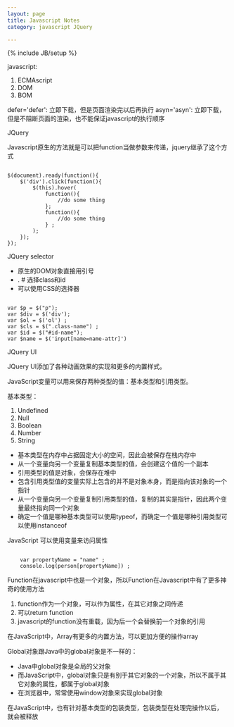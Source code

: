 ```yaml
---
layout: page
title: Javascript Notes
category: javascript JQuery

---
```

{% include JB/setup %}

javascript:

1. ECMAscript
2. DOM
3. BOM

defer='defer': 立即下载，但是页面渲染完以后再执行
asyn='asyn': 立即下载，但是不阻断页面的渲染，也不能保证javascript的执行顺序

JQuery

Javascript原生的方法就是可以把function当做参数来传递，jquery继承了这个方式

<pre><code>
$(document).ready(function(){
    $('div').click(function(){
        $(this).hover(
            function(){
                //do some thing
            };
            function(){
                //do some thing
            } ;
        );
    });
});
</code></pre>

JQuery selector

- 原生的DOM对象直接用引号
- . # 选择class和id
- 可以使用CSS的选择器

<pre><code>
var $p = $("p");
var $div = $('div');
var $ol = $('ol') ;
var $cls = $(".class-name") ;
var $id = $("#id-name");
var $name = $('input[name=name-attr]')
</code></pre>

JQuery UI

JQuery UI添加了各种动画效果的实现和更多的内置样式。

JavaScript变量可以用来保存两种类型的值：基本类型和引用类型。

基本类型：

1. Undefined
2. Null
3. Boolean
4. Number
5. String

- 基本类型在内存中占据固定大小的空间，因此会被保存在栈内存中
- 从一个变量向另一个变量复制基本类型的值，会创建这个值的一个副本
- 引用类型的值是对象，会保存在堆中
- 包含引用类型值的变量实际上包含的并不是对象本身，而是指向该对象的一个指针
- 从一个变量向另一个变量复制引用类型的值，复制的其实是指针，因此两个变量最终指向同一个对象
- 确定一个值是哪种基本类型可以使用typeof，而确定一个值是哪种引用类型可以使用instanceof

JavaScript 可以使用变量来访问属性

<pre><code>
    var propertyName = "name" ;
    console.log(person[propertyName]) ;
</code></pre>

Function在javascript中也是一个对象，所以Function在Javascript中有了更多神奇的使用方法

1. function作为一个对象，可以作为属性，在其它对象之间传递
2. 可以return function
3. javascript的function没有重载，因为后一个会替换前一个对象的引用

在JavaScript中，Array有更多的内置方法，可以更加方便的操作array

Global对象跟Java中的global对象是不一样的：

- Java中global对象是全局的父对象
- 而JavaScript中，global对象只是有别于其它对象的一个对象，所以不属于其它对象的属性，都属于global对象
- 在浏览器中，常常使用window对象来实现global对象

在JavaScript中，也有针对基本类型的包装类型，包装类型在处理完操作以后，就会被释放
